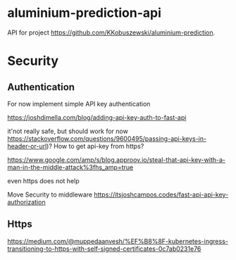 # aluminium-prediction-api
API for project https://github.com/KKobuszewski/aluminium-prediction.




# Security 

## Authentication 

For now implement simple API key authentication

https://joshdimella.com/blog/adding-api-key-auth-to-fast-api

it'not really safe, but should work for now https://stackoverflow.com/questions/9600495/passing-api-keys-in-header-or-url)? How to get api-key from https? 

https://www.google.com/amp/s/blog.approov.io/steal-that-api-key-with-a-man-in-the-middle-attack%3fhs_amp=true

even https does not help

Move Security to middleware https://itsjoshcampos.codes/fast-api-api-key-authorization


## Https 

https://medium.com/@muppedaanvesh/%EF%B8%8F-kubernetes-ingress-transitioning-to-https-with-self-signed-certificates-0c7ab0231e76
